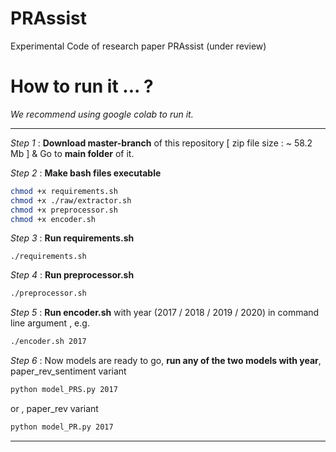# PRAssist
Experimental Code of research paper PRAssist (under review)

# How to run it ... ?

_We recommend using google colab to run it._
***

_Step 1_ :  **Download master-branch** of this repository [ zip file size : ~ 58.2 Mb ] & Go to **main folder** of it.

_Step 2_ :  **Make bash files executable**
```bash
chmod +x requirements.sh
chmod +x ./raw/extractor.sh
chmod +x preprocessor.sh
chmod +x encoder.sh
```
_Step 3_ :  **Run requirements.sh**
```basg
./requirements.sh
```
_Step 4_ :  **Run preprocessor.sh**
```bash
./preprocessor.sh
```
_Step 5_ :  **Run encoder.sh** with year (2017 / 2018 / 2019 / 2020) in command line argument , e.g.
```bash
./encoder.sh 2017
```
_Step 6_ :  Now models are ready to go, **run any of the two models with year**, paper_rev_sentiment variant
```bash
python model_PRS.py 2017
```
or , paper_rev variant
```bash
python model_PR.py 2017
```
***
